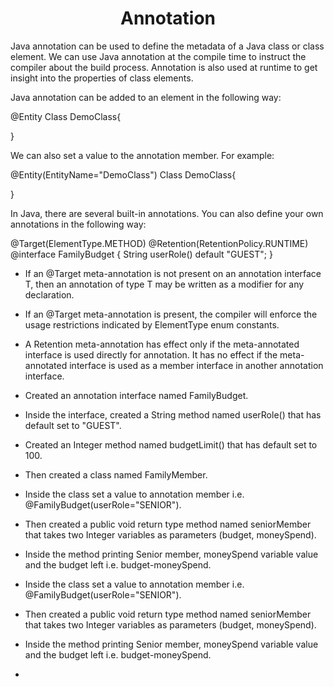 <h1 align="center">Annotation</h1>

Java annotation can be used to define the metadata of a Java class or class element. We can use Java annotation at the compile time to instruct the compiler about the build process. Annotation is also used at runtime to get insight into the properties of class elements.

Java annotation can be added to an element in the following way:

@Entity
Class DemoClass{

}

We can also set a value to the annotation member. For example:

@Entity(EntityName="DemoClass")
Class DemoClass{

}

In Java, there are several built-in annotations. You can also define your own annotations in the following way:

@Target(ElementType.METHOD)
@Retention(RetentionPolicy.RUNTIME)
@interface FamilyBudget {
   String userRole() default "GUEST";
}

- If an @Target meta-annotation is not present on an annotation interface T, then an annotation of type T may be written as a modifier for any declaration.

- If an @Target meta-annotation is present, the compiler will enforce the usage restrictions indicated by ElementType enum constants.

- A Retention meta-annotation has effect only if the meta-annotated interface is used directly for annotation. It has no effect if the meta-annotated interface is used as a member interface in another annotation interface.

- Created an annotation interface named FamilyBudget.
- Inside the interface, created a String method named userRole() that has default set to "GUEST".
- Created an Integer method named budgetLimit() that has default set to 100.
- Then created a class named FamilyMember.
- Inside the class set a value to annotation member i.e. @FamilyBudget(userRole="SENIOR").
- Then created a public void return type method named seniorMember that takes two Integer variables as parameters (budget, moneySpend).
- Inside the method printing Senior member, moneySpend variable value and the budget left i.e. budget-moneySpend.
- Inside the class set a value to annotation member i.e. @FamilyBudget(userRole="SENIOR").
- Then created a public void return type method named seniorMember that takes two Integer variables as parameters (budget, moneySpend).
- Inside the method printing Senior member, moneySpend variable value and the budget left i.e. budget-moneySpend.
- 
